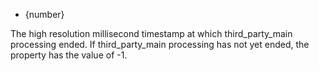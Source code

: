 <!-- YAML
added: v8.5.0
-->

* {number}

The high resolution millisecond timestamp at which third\_party\_main
processing ended. If third\_party\_main processing has not yet ended, the
property has the value of -1.

